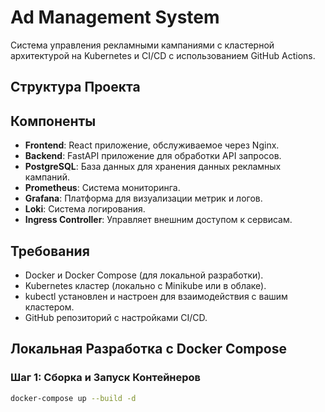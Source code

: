 # Ad Management System

Система управления рекламными кампаниями с кластерной архитектурой на Kubernetes и CI/CD с использованием GitHub Actions.

## **Структура Проекта**


## **Компоненты**

- **Frontend**: React приложение, обслуживаемое через Nginx.
- **Backend**: FastAPI приложение для обработки API запросов.
- **PostgreSQL**: База данных для хранения данных рекламных кампаний.
- **Prometheus**: Система мониторинга.
- **Grafana**: Платформа для визуализации метрик и логов.
- **Loki**: Система логирования.
- **Ingress Controller**: Управляет внешним доступом к сервисам.

## **Требования**

- Docker и Docker Compose (для локальной разработки).
- Kubernetes кластер (локально с Minikube или в облаке).
- kubectl установлен и настроен для взаимодействия с вашим кластером.
- GitHub репозиторий с настройками CI/CD.

## **Локальная Разработка с Docker Compose**

### **Шаг 1: Сборка и Запуск Контейнеров**

```bash
docker-compose up --build -d
